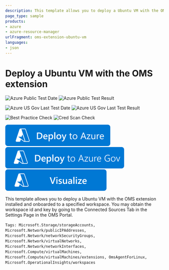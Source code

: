 ```yaml
---
description: This template allows you to deploy a Ubuntu VM with the OMS extension installed and onboarded to a specified workspace
page_type: sample
products:
- azure
- azure-resource-manager
urlFragment: oms-extension-ubuntu-vm
languages:
- json
---
```

# Deploy a Ubuntu VM with the OMS extension

![Azure Public Test Date](https://azurequickstartsservice.blob.core.windows.net/badges/demos/oms-extension-ubuntu-vm/PublicLastTestDate.svg)
![Azure Public Test Result](https://azurequickstartsservice.blob.core.windows.net/badges/demos/oms-extension-ubuntu-vm/PublicDeployment.svg)

![Azure US Gov Last Test Date](https://azurequickstartsservice.blob.core.windows.net/badges/demos/oms-extension-ubuntu-vm/FairfaxLastTestDate.svg)
![Azure US Gov Last Test Result](https://azurequickstartsservice.blob.core.windows.net/badges/demos/oms-extension-ubuntu-vm/FairfaxDeployment.svg)

![Best Practice Check](https://azurequickstartsservice.blob.core.windows.net/badges/demos/oms-extension-ubuntu-vm/BestPracticeResult.svg)
![Cred Scan Check](https://azurequickstartsservice.blob.core.windows.net/badges/demos/oms-extension-ubuntu-vm/CredScanResult.svg)

[![Deploy To Azure](https://raw.githubusercontent.com/Azure/azure-quickstart-templates/master/1-CONTRIBUTION-GUIDE/images/deploytoazure.svg?sanitize=true)](https://portal.azure.com/#create/Microsoft.Template/uri/https%3A%2F%2Fraw.githubusercontent.com%2FAzure%2Fazure-quickstart-templates%2Fmaster%2Fdemos%2Foms-extension-ubuntu-vm%2Fazuredeploy.json)
[![Deploy To Azure US Gov](https://raw.githubusercontent.com/Azure/azure-quickstart-templates/master/1-CONTRIBUTION-GUIDE/images/deploytoazuregov.svg?sanitize=true)](https://portal.azure.us/#create/Microsoft.Template/uri/https%3A%2F%2Fraw.githubusercontent.com%2FAzure%2Fazure-quickstart-templates%2Fmaster%2Fdemos%2Foms-extension-ubuntu-vm%2Fazuredeploy.json)
[![Visualize](https://raw.githubusercontent.com/Azure/azure-quickstart-templates/master/1-CONTRIBUTION-GUIDE/images/visualizebutton.svg?sanitize=true)](http://armviz.io/#/?load=https%3A%2F%2Fraw.githubusercontent.com%2FAzure%2Fazure-quickstart-templates%2Fmaster%2Fdemos%2Foms-extension-ubuntu-vm%2Fazuredeploy.json)

This template allows you to deploy a Ubuntu VM with the OMS extension installed and onboarded to a specified workspace. You may obtain the workspace id and key by going to the Connected Sources Tab in the Settings Page in the OMS Portal.

`Tags: Microsoft.Storage/storageAccounts, Microsoft.Network/publicIPAddresses, Microsoft.Network/networkSecurityGroups, Microsoft.Network/virtualNetworks, Microsoft.Network/networkInterfaces, Microsoft.Compute/virtualMachines, Microsoft.Compute/virtualMachines/extensions, OmsAgentForLinux, Microsoft.OperationalInsights/workspaces`
